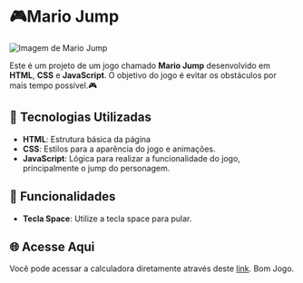 # 🎮Mario Jump

![Imagem de Mario Jump](../Mario%20Jump/images/capa.png)

Este é um projeto de um jogo chamado **Mario Jump** desenvolvido em **HTML**, **CSS** e **JavaScript**. O objetivo do jogo é evitar os obstáculos por mais tempo possível.🎮

## 🚀 Tecnologias Utilizadas

- **HTML**: Estrutura básica da página 
- **CSS**: Estilos para a aparência do jogo e animações.
- **JavaScript**: Lógica para realizar a funcionalidade do jogo, principalmente o jump do personagem.

## 🔢 Funcionalidades

- **Tecla Space**: Utilize a tecla space para pular.


## 🌐 Acesse Aqui

Você pode acessar a calculadora diretamente através deste [link](https://marcellofigueiredo.github.io/Mario-Jump/). Bom Jogo.
